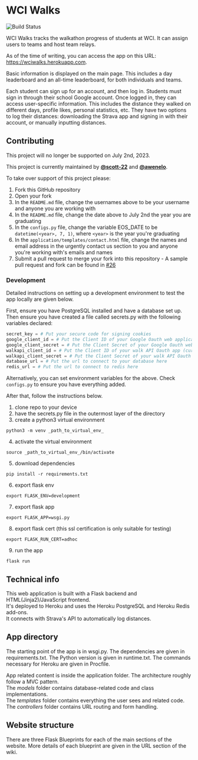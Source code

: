# WCI Walks
![Build Status](https://travis-ci.com/WCI-Computer-Science/WCI-Walks.svg?branch=main "Build Status")

WCI Walks tracks the walkathon progress of students at WCI. It can assign users to teams and host team relays.

As of the time of writing, you can access the app on this URL: https://wciwalks.herokuapp.com.

Basic information is displayed on the main page. This includes a day leaderboard and an all-time leaderboard, for both individuals and teams.

Each student can sign up for an account, and then log in. Students must sign in through
their school Google account.
Once logged in, they can access user-specific information. This includes the distance they walked on different days, profile likes, personal statistics, etc. They have two options to log their distances: downloading the Strava app and signing in with their account, or manually inputting distances.

## Contributing
This project will no longer be supported on July 2nd, 2023.

This project is currently maintained by **[@scott-22](https://github.com/scott-22)** and **[@awenelo](https://github.com/awenelo)**.

To take over support of this project please:
1. Fork this GitHub repository
2. Open your fork
3. In the `README.md` file, change the usernames above to be your username and anyone you are working with
4. In the `README.md` file, change the date above to July 2nd the year you are graduating
5. In the `configs.py` file, change the variable EOS_DATE to be `datetime(<year>, 7, 1)`, where `<year>` is the year you're graduating
6. In the `application/templates/contact.html` file, change the names and email address in the urgently contact us section to you and anyone you're working with's emails and names
7. Submit a pull request to merge your fork into this repository - A sample pull request and fork can be found in [#26](https://github.com/WCI-Computer-Science/WCI-Walks/pull/26)

### Development
Detailed instructions on setting up a development environment to test the app locally are given below.

First, ensure you have PostgreSQL installed and have a database set up.
Then ensure you have created a file called secrets.py with the following variables declared:
```python
secret_key = # Put your secure code for signing cookies
google_client_id = # Put the Client ID of your Google Oauth web application
google_client_secret = # Put the Client Secret of your Google Oauth web application
walkapi_client_id = # Put the Client ID of your walk API Oauth app (currently Strava)
walkapi_client_secret = # Put the Client Secret of your walk API Oauth app (currently Strava)
database_url = # Put the url to connect to your database here
redis_url = # Put the url to connect to redis here
```
Alternatively, you can set environment variables for the above. Check `configs.py` to ensure you have everything added.

After that, follow the instructions below.

1. clone repo to your device
2. have the secrets.py file in the outermost layer of the directory
3. create a python3 virtual environment
```
python3 -m venv _path_to_virtual_env_
```
4. activate the virtual environment
```
source _path_to_virtual_env_/bin/activate
```
5. download dependencies
```
pip install -r requirements.txt
```
6. export flask env
```
export FLASK_ENV=development
```
7. export flask app
```
export FLASK_APP=wsgi.py
```
8. export flask cert (this ssl certification is only suitable for testing)
```
export FLASK_RUN_CERT=adhoc
```
9. run the app
```
flask run
```

## Technical info
This web application is built with a Flask backend and HTML(Jinja2)/JavaScript frontend.  
It's deployed to Heroku and uses the Heroku PostgreSQL and Heroku Redis add-ons.  
It connects with Strava's API to automatically log distances.  

## App directory
The starting point of the app is in wsgi.py.
The dependencies are given in requirements.txt.
The Python version is given in runtime.txt.
The commands necessary for Heroku are given in Procfile.

App related content is inside the application folder.
The architecture roughly follow a MVC pattern.  
The _models_ folder contains database-related code and class implementations.  
The _templates_ folder contains everything the user sees and related code.  
The _controllers_ folder contains URL routing and form handling.

## Website structure
There are three Flask Blueprints for each of the main sections of the website.
More details of each blueprint are given in the URL section of the wiki.
